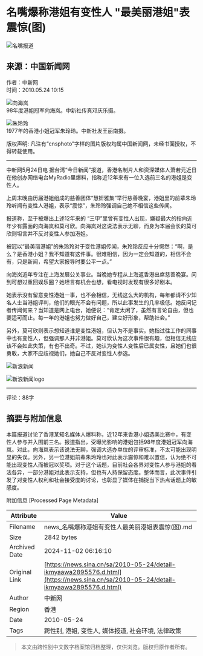 # 名嘴爆称港姐有变性人 "最美丽港姐"表震惊(图)

![名嘴报道](//n.sinaimg.cn/sinakd10200/360/w180h180/20221208/9a5e-68863e2aa95fcb69c00720aa3d256d64.jpg)

## 来源：中国新闻网

作者：中新网  
时间：2010.05.24 10:15  

![向海岚](//www.sinaimg.cn/dy/c/2010-05-24/1274667744_6aXxyX.jpg)  
98年度港姐冠军向海岚。中新社传真邓庆乐摄。  

![朱玲玲](//www.sinaimg.cn/dy/c/2010-05-24/1274667744_5SNbza.jpg)  
1977年的香港小姐冠军朱玲玲。中新社发王丽南摄。  

版权声明: 凡注有“cnsphoto”字样的图片版权均属中国新闻网，未经书面授权，不得转载使用。

---

中新网5月24日电 据台湾“今日新闻”报道，香港名制片人和资深媒体人萧若元近日在他创办网络电台MyRadio里爆料，指称近12年来有一位入选前三名的港姐是变性人。

上周末晚由历届港姐组成的慈善团体“慧妍雅集”举行慈善晚宴，港姐里的前辈朱玲玲听闻有变性人港姐，表示“震惊”，朱玲玲强调自己绝不相信这些传闻。

报道称，至于被爆出上述12年来的 “三甲”里曾有变性人出现，嫌疑最大的指向近年少有露面的向海岚和莫可欣。向海岚对这说法表示无聊，而身为本届会长的莫可欣则坦言并不反对变性人参加港姐。

被冠以“最美丽港姐”的朱玲玲对于变性港姐传闻，朱玲玲反应十分愕然：“啊，是么？是香港小姐？我不知道有这件事。很难相信，因为一定会知道的，相信不会有，只是新闻，希望大家报导时要公平一点。”

向海岚近年专注在上海发展公关事业。当晚她专程从上海返香港出席慈善晚宴。问到可想过重回娱乐圈？她坦言有机会也想，看电视时发现有很多好剧本。

她表示没有留意变性港姐一事，也不会相信，无线这么大的机构，每年都请不少知名人士当港姐评判，他们的眼光不会有问题，所以此事发生的几率极低。她反问记者传闻何来？当知道是网上电台，她便说：“肯定太闲了，虽然有言论自由，但也要适可而止。每一年的港姐也努力做好自己，建立好形象，帮助社会。”

另外，莫可欣则表示想知道谁是变性港姐，但认为不是事实。她指过往工作的同事中也有变性人，但强调那人并非港姐。莫可欣认为这次事件很有趣，但相信无线应该不会如此失策，有也不出奇。不过，她认为变性人变性后已属女性，且她们也很勇敢，大家不应歧视她们，她自己不反对变性人参选。

![新浪新闻](//n.sinaimg.cn/default/2fb77759/20151125/320X320.png)

![新浪新闻logo](https://n.sinaimg.cn/default/80905340/20200331/sinalogo.png)  

---

评论：88字

## 摘要与附加信息

<!-- tcd_abstract -->
本篇报道讨论了香港某知名媒体人爆料称，近12年来香港小姐选美比赛中，有变性人参与并入围前三名。报道指出，受曝光影响的港姐包括98年度港姐冠军向海岚。对此，向海岚表示该说法无聊，强调大选办单位的评审标准，不太可能出现明显的失误。另外，另一位港姐前辈朱玲玲也对此表示震惊和难以置信，认为绝不可能出现变性人而被冠以奖项。对于这个话题，目前社会各界对变性人参与港姐的看法各异，一部分港姐对此表示支持，但也有人持保留态度。整体而言，此次事件引发了对变性人权利和社会接受度的讨论，也彰显了媒体在捕捉当下热点话题上的敏感度。
<!-- tcd_abstract_end -->

附加信息 [Processed Page Metadata]

| Attribute       | Value                                  |
|-----------------|----------------------------------------|
| Filename        | news_名嘴爆称港姐有变性人最美丽港姐表震惊(图).md                             |
| Size            | 2842 bytes                           |
| Archived Date   | 2024-11-02 06:16:10                             |
| Original Link   | [https://news.sina.cn/sa/2010-05-24/detail-ikmyaawa2895576.d.html](https://news.sina.cn/sa/2010-05-24/detail-ikmyaawa2895576.d.html)                       |
| Author          | 中新网                               |
| Region          | 香港                               |
| Date            | 2010-05-24                                 |
| Tags            | 跨性别, 港姐, 变性人, 媒体报道, 社会环境, 法律政策                                 |
>
> 本文由跨性别中文数字档案馆归档整理，仅供浏览。版权归原作者所有。
>